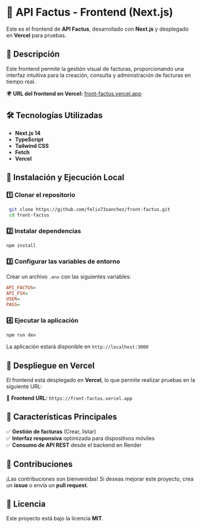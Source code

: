 # 🎨 API Factus - Frontend (Next.js)

Este es el frontend de **API Factus**, desarrollado con **Next.js** y desplegado en **Vercel** para pruebas.

## 🚀 Descripción

Este frontend permite la gestión visual de facturas, proporcionando una interfaz intuitiva para la creación, consulta y administración de facturas en tiempo real.

🌍 **URL del frontend en Vercel:** [front-factus.vercel.app](https://front-factus.vercel.app)

## 🛠️ Tecnologías Utilizadas

- **Next.js 14** 
- **TypeScript** 
- **Tailwind CSS** 
- **Fetch**
- **Vercel**

## 📌 Instalación y Ejecución Local

### 1️⃣ **Clonar el repositorio**
```sh
 git clone https://github.com/felix73sanchez/front-factus.git
 cd front-factus
```

### 2️⃣ **Instalar dependencias**
```sh
npm install
```

### 3️⃣ **Configurar las variables de entorno**
Crear un archivo `.env` con las siguientes variables:
```ini
API_FACTUS=
API_FSX=
USER=
PASS=
```

### 4️⃣ **Ejecutar la aplicación**
```sh
npm run dev
```

La aplicación estará disponible en `http://localhost:3000`

## 🚀 Despliegue en Vercel

El frontend está desplegado en **Vercel**, lo que permite realizar pruebas en la siguiente URL:

🔗 **Frontend URL:** `https://front-factus.vercel.app`

## 📌 Características Principales

✅ **Gestión de facturas** (Crear, listar)  
✅ **Interfaz responsiva** optimizada para dispositivos móviles  
✅ **Consumo de API REST** desde el backend en Render  

## 📌 Contribuciones

¡Las contribuciones son bienvenidas! Si deseas mejorar este proyecto, crea un **issue** o envía un **pull request**.

## 📜 Licencia

Este proyecto está bajo la licencia **MIT**.

